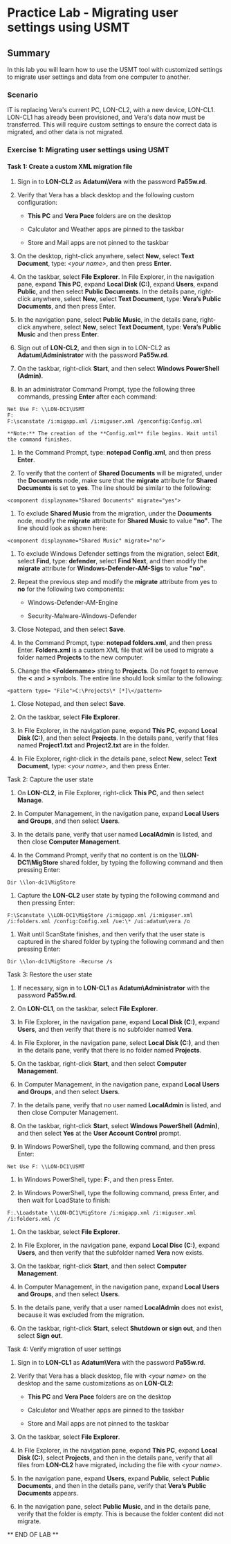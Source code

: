 # Practice Lab - Migrating user settings using USMT

## Summary

In this lab you will learn how to use the USMT tool with customized settings to migrate user settings and data from one computer to another.

### Scenario

IT is replacing Vera's current PC, LON-CL2, with a new device, LON-CL1.  LON-CL1 has already been provisioned, and Vera's data now must be transferred.  This will require custom settings to ensure the correct data is migrated, and other data is not migrated.

### Exercise 1: Migrating user settings using USMT

#### Task 1: Create a custom XML migration file

1.  Sign in to **LON-CL2** as **Adatum\\Vera** with the password **Pa55w.rd**.

2.  Verify that Vera has a black desktop and the following custom configuration:

    -   **This PC** and **Vera Pace** folders are on the desktop

    -   Calculator and Weather apps are pinned to the taskbar

    -   Store and Mail apps are not pinned to the taskbar

3.  On the desktop, right-click anywhere, select **New**, select **Text
    Document**, type: *\<your name\>*, and then press **Enter**.

4.  On the taskbar, select **File Explorer**. In File Explorer, in the
    navigation pane, expand **This PC**, expand **Local Disk (C:)**, expand
    **Users**, expand **Public**, and then select **Public Documents**. In the
    details pane, right-click anywhere, select **New**, select **Text
    Document**, type: **Vera’s Public Documents**, and then press Enter.

5.  In the navigation pane, select **Public Music**, in the details pane,
    right-click anywhere, select **New**, select **Text Document**, type:
    **Vera’s Public Music** and then press **Enter**.

6.  Sign out of **LON-CL2**, and then sign in to LON-CL2 as
    **Adatum\\Administrator** with the password **Pa55w.rd**.

7.  On the taskbar, right-click **Start**, and then select **Windows PowerShell
    (Admin)**.

8.  In an administrator Command Prompt, type the following three commands,
    pressing **Enter** after each command:

```
Net Use F: \\LON-DC1\USMT  
F:  
F:\scanstate /i:migapp.xml /i:miguser.xml /genconfig:Config.xml

```
    **Note:** The creation of the **Config.xml** file begins. Wait until the command finishes.

1.  In the Command Prompt, type: **notepad Config.xml**, and then press
    **Enter**.

2.  To verify that the content of **Shared Documents** will be migrated, under
    the **Documents** node, make sure that the **migrate** attribute for
    **Shared Documents** is set to **yes**. The line should be similar to the
    following:

```
<component displayname="Shared Documents" migrate="yes">

```
1.  To exclude **Shared Music** from the migration, under the **Documents**
    node, modify the **migrate** attribute for **Shared Music** to value
    **"no"**. The line should look as shown here:

```
<component displayname="Shared Music" migrate="no">

```
1.  To exclude Windows Defender settings from the migration, select **Edit**,
    select **Find**, type: **defender**, select **Find Next**, and then modify
    the **migrate** attribute for **Windows-Defender-AM-Sigs** to value
    **"no"**.

2.  Repeat the previous step and modify the **migrate** attribute from yes to
    **no** for the following two components:

    -   Windows-Defender-AM-Engine

    -   Security-Malware-Windows-Defender

3.  Close Notepad, and then select **Save**.

4.  In the Command Prompt, type: **notepad folders.xml**, and then press Enter.
    **Folders.xml** is a custom XML file that will be used to migrate a folder
    named **Projects** to the new computer.

5.  Change the **\<Foldername\>** string to **Projects**. Do not forget to
    remove the **\<** and **\>** symbols. The entire line should look similar to
    the following:

```
<pattern type= "File">C:\Projects\* [*]\</pattern>

```
1.  Close Notepad, and then select **Save**.

2.  On the taskbar, select **File Explorer**.

3.  In File Explorer, in the navigation pane, expand **This PC**, expand **Local
    Disk (C:)**, and then select **Projects**. In the details pane, verify that
    files named **Project1.txt** and **Project2.txt** are in the folder.

4.  In File Explorer, right-click in the details pane, select **New**, select
    **Text Document**, type: *\<your name\>*, and then press Enter.

Task 2: Capture the user state

1.  On **LON-CL2**, in File Explorer, right-click **This PC**, and then select
    **Manage**.

2.  In Computer Management, in the navigation pane, expand **Local Users and
    Groups**, and then select **Users**.

3.  In the details pane, verify that user named **LocalAdmin** is listed, and
    then close **Computer Management**.

4.  In the Command Prompt, verify that no content is on the
    **\\\\LON-DC1\\MigStore** shared folder, by typing the following command and
    then pressing Enter:

```
Dir \\lon-dc1\MigStore

```
1.  Capture the **LON-CL2** user state by typing the following command and then
    pressing Enter:

```
F:\Scanstate \\LON-DC1\MigStore /i:migapp.xml /i:miguser.xml
/i:folders.xml /config:Config.xml /ue:\* /ui:adatum\vera /o

```
1.  Wait until ScanState finishes, and then verify that the user state is
    captured in the shared folder by typing the following command and then
    pressing Enter:

```
Dir \\lon-dc1\MigStore -Recurse /s

```

Task 3: Restore the user state

1.  If necessary, sign in to **LON-CL1** as **Adatum\\Administrator** with the
    password **Pa55w.rd**.

2.  On **LON-CL1**, on the taskbar, select **File Explorer**.

3.  In File Explorer, in the navigation pane, expand **Local Disk (C:)**, expand
    **Users**, and then verify that there is no subfolder named **Vera**.

4.  In File Explorer, in the navigation pane, select **Local Disk (C:)**, and
    then in the details pane, verify that there is no folder named **Projects**.

5.  On the taskbar, right-click **Start**, and then select **Computer
    Management**.

6.  In Computer Management, in the navigation pane, expand **Local Users and
    Groups**, and then select **Users**.

7.  In the details pane, verify that no user named **LocalAdmin** is listed, and
    then close Computer Management.

8.  On the taskbar, right-click **Start**, select **Windows PowerShell
    (Admin)**, and then select **Yes** at the **User Account Control** prompt.

9.  In Windows PowerShell, type the following command, and then press Enter:

```
Net Use F: \\LON-DC1\USMT

```
1.  In Windows PowerShell, type: **F:**, and then press Enter.

2.  In Windows PowerShell, type the following command, press Enter, and then
    wait for LoadState to finish:

```
F:.\Loadstate \\LON-DC1\MigStore /i:migapp.xml /i:miguser.xml /i:folders.xml /c

```
1.  On the taskbar, select **File Explorer**.

2.  In File Explorer, in the navigation pane, expand **Local Disc (C:)**, expand
    **Users**, and then verify that the subfolder named **Vera** now exists.

3.  On the taskbar, right-click **Start**, and then select **Computer
    Management**.

4.  In Computer Management, in the navigation pane, expand **Local Users and
    Groups**, and then select **Users**.

5.  In the details pane, verify that a user named **LocalAdmin** does not exist,
    because it was excluded from the migration.

6.  On the taskbar, right-click **Start**, select **Shutdown or sign out**, and
    then select **Sign out**.

Task 4: Verify migration of user settings

1.  Sign in to **LON-CL1** as **Adatum\\Vera** with the password **Pa55w.rd**.

2.  Verify that Vera has a black desktop, file with *\<your name\>* on the
    desktop and the same customizations as on **LON-CL2**:

    -   **This PC** and **Vera Pace** folders are on the desktop

    -   Calculator and Weather apps are pinned to the taskbar

    -   Store and Mail apps are not pinned to the taskbar

3.  On the taskbar, select **File Explorer**.

4.  In File Explorer, in the navigation pane, expand **This PC**, expand **Local
    Disk (C:)**, select **Projects**, and then in the details pane, verify that
    all files from **LON-CL2** have migrated, including the file with *\<your
    name\>*.

5.  In the navigation pane, expand **Users**, expand **Public**, select **Public
    Documents**, and then in the details pane, verify that **Vera’s Public
    Documents** appears.

6.  In the navigation pane, select **Public Music**, and in the details pane,
    verify that the folder is empty. This is because the folder content did not
    migrate.


** END OF LAB **